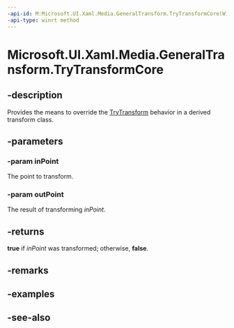 ```yaml
---
-api-id: M:Microsoft.UI.Xaml.Media.GeneralTransform.TryTransformCore(Windows.Foundation.Point,Windows.Foundation.Point@)
-api-type: winrt method
---
```


<!-- Method syntax
virtual protected bool TryTransformCore(Windows.Foundation.Point inPoint, Windows.Foundation.Point outPoint)
-->

# Microsoft.UI.Xaml.Media.GeneralTransform.TryTransformCore

## -description
Provides the means to override the [TryTransform](generaltransform_trytransform_509328310.md) behavior in a derived transform class.

## -parameters
### -param inPoint
The point to transform.

### -param outPoint
The result of transforming *inPoint*.

## -returns
**true** if *inPoint* was transformed; otherwise, **false**.

## -remarks

## -examples

## -see-also
